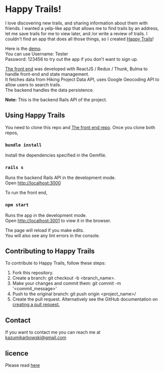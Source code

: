 # Happy Trails!

I love discovering new trails, and sharing information about them with friends. I wanted a yelp-like app that allows me to find trails by an address, let me save trails for me to view later, and /or write a review of trails. I couldn't find an app that does all those things, so I created [Happy Trails](https://happytrails.surge.sh/)!

Here is the [demo](https://happytrails.surge.sh/).<br>
You can use Username: Tester<br>
Password: 123456 to try out the app if you don't want to sign up.

[The front end](https://github.com/codingmamakaz/happytrails-frontend) was developed with ReactJS / Redux / Thunk, Bulma to handle front-end and state management.<br>
It fetches data from Hiking Project Data API, uses Google Geocoding API to allow users to search trails.<br>
The backend handles the data persistence.

**Note:**
This is the backend Rails API of the project.

## Using Happy Trails

You need to clone this repo and [The front end repo](https://github.com/codingmamakaz/happytrails-frontend).
Once you clone both repos,

### `bundle install`

Install the dependencies specified in the Gemfile.

### `rails s`

Runs the backend Rails API in the development mode.<br>
Open [http://localhost:3000](http://localhost:3000)

To run the front end, 
### `npm start`

Runs the app in the development mode.<br>
Open [http://localhost:3001](http://localhost:3001) to view it in the browser.

The page will reload if you make edits.<br>
You will also see any lint errors in the console.


## Contributing to Happy Trails

To contribute to Happy Trails, follow these steps:

1. Fork this repository.
2. Create a branch: git checkout -b <branch_name>.
3. Make your changes and commit them: git commit -m '<commit_message>'
4. Push to the original branch: git push origin <project_name>/<location>
5. Create the pull request.
  Alternatively see the GitHub documentation on [creating a pull request.](https://help.github.com/en/github/collaborating-with-issues-and-pull-requests/creating-a-pull-request)
  
## Contact
If you want to contact me you can reach me at kazumikarbowski@gmail.com

## licence 
Please read [here](https://opensource.org/licenses/MIT)
